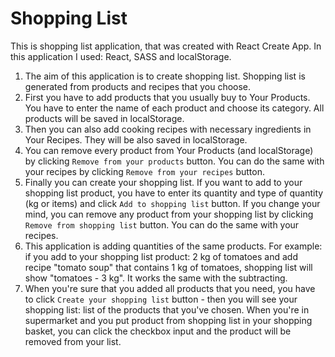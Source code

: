 # Shopping List

This is shopping list application, that was created with React Create App. In this application I used: React, SASS and localStorage.

1. The aim of this application is to create shopping list. Shopping list is generated from products and recipes that you choose.
2. First you have to add products that you usually buy to Your Products. You have to enter the name of each product and choose its category. All products will be saved in localStorage.
3. Then you can also add cooking recipes with necessary ingredients in Your Recipes. They will be also saved in localStorage.
4. You can remove every product from Your Products (and localStorage) by clicking `Remove from your products` button. You can do the same with your recipes by clicking `Remove from your recipes` button.
5. Finally you can create your shopping list. If you want to add to your shopping list product, you have to enter its quantity and type of quantity (kg or items) and click `Add to shopping list` button. If you change your mind, you can remove any product from your shopping list by clicking `Remove from shopping list` button. You can do the same with your recipes.
6. This application is adding quantities of the same products. For example: if you add to your shopping list product: 2 kg of tomatoes and add recipe "tomato soup" that contains 1 kg of tomatoes, shopping list will show "tomatoes - 3 kg". It works the same with the subtracting.
7. When you're sure that you added all products that you need, you have to click `Create your shopping list` button - then you will see your shopping list: list of the products that you've chosen. When you're in supermarket and you put product from shopping list in your shopping basket, you can click the checkbox input and the product will be removed from your list.
